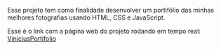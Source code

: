 Esse projeto tem como finalidade desenvolver um portifólio das minhas melhores fotografias usando HTML, CSS e JavaScript.

Esse é o link com a página web do projeto rodando em tempo real: [ViniciusPortifolio](https://viniciusmateos.netlify.app/) 

